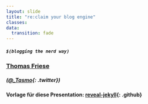 ```yaml
---
layout: slide
title: "re:claim your blog engine"
classes:
data:
  transition: fade
---
```


##### `$(blogging the nerd way)`

### [Thomas Friese](//tasmo.rocks)

##### ([@_Tasmo](https://twitter.com/_Tasmo){: .twitter})

#### Vorlage für diese Presentation: [reveal-jekyll](https://github.com/tasmo/reveal-jekyll/tree/rp14){: .github}
